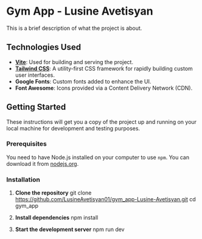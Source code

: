 # Gym App - Lusine Avetisyan

This is a brief description of what the project is about.

## Technologies Used

- **[Vite](https://vitejs.dev/)**: Used for building and serving the project.
- **[Tailwind CSS](https://tailwindcss.com/)**: A utility-first CSS framework for rapidly building custom user interfaces.
- **Google Fonts**: Custom fonts added to enhance the UI.
- **Font Awesome**: Icons provided via a Content Delivery Network (CDN).

## Getting Started

These instructions will get you a copy of the project up and running on your local machine for development and testing purposes.

### Prerequisites

You need to have Node.js installed on your computer to use `npm`. You can download it from [nodejs.org](https://nodejs.org/).

### Installation

1. **Clone the repository**
   git clone https://github.com/LusineAvetisyan01/gym_app-Lusine-Avetisyan.git
   cd gym_app

2. **Install dependencies**
   npm install

3. **Start the development server**
   npm run dev
